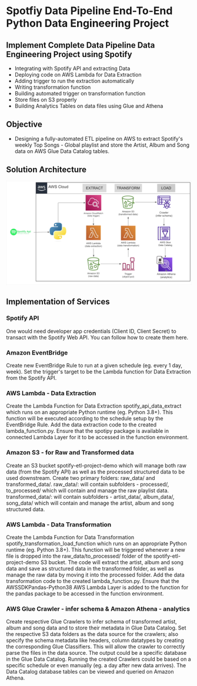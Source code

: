 # Spotfiy Data Pipeline End-To-End Python Data Engineering Project

## Implement Complete Data Pipeline Data Engineering Project using Spotify

* Integrating with Spotify API and extracting Data
* Deploying code on AWS Lambda for Data Extraction
* Adding trigger to run the extraction automatically
* Writing transformation function
* Building automated trigger on transformation function
* Store files on S3 properly
* Building Analytics Tables on data files using Glue and Athena

## Objective
* Designing a fully-automated ETL pipeline on AWS to extract Spotify's weekly Top Songs - Global playlist and store the Artist, Album and Song data on AWS Glue Data Catalog tables.

## Solution Architecture
![Solution Architecture](https://github.com/sachinkannan/Spotify-end-to-end-data-pipeline-project/blob/main/spotify_pipeline-architecture.png)

## Implementation of Services
### Spotify API

One would need developer app credentials (Client ID, Client Secret) to transact with the Spotify Web API. You can follow how to create them here.

### Amazon EventBridge

Create new EventBridge Rule to run at a given schedule (eg. every 1 day, week).
Set the trigger's target to be the Lambda function for Data Extraction from the Spotify API.

### AWS Lambda - Data Extraction

Create the Lambda Function for Data Extraction spotify_api_data_extract which runs on an appropriate Python runtime (eg. Python 3.8+).
This function will be executed according to the schedule setup by the EventBridge Rule.
Add the data extraction code to the created lambda_function.py. Ensure that the spotipy package is available in connected Lambda Layer for it to be accessed in the function environment.

### Amazon S3 - for Raw and Transformed data

Create an S3 bucket spotify-etl-project-demo which will manage both raw data (from the Spotify API) as well as the processed structured data to be used downstream.
Create two primary folders: raw_data/ and transformed_data/.
raw_data/: will contain subfolders - processed/, to_processed/ which will contain and manage the raw playlist data.
transformed_data/: will contain subfolders - artist_data/, album_data/, song_data/ which will contain and manage the artist, album and song structured data.

### AWS Lambda - Data Transformation

Create the Lambda Function for Data Transformation spotify_transformation_load_function which runs on an appropriate Python runtime (eg. Python 3.8+).
This function will be triggered whenever a new file is dropped into the raw_data/to_processed/ folder of the spotify-etl-project-demo S3 bucket.
The code will extract the artist, album and song data and save as structured data in the transformed folder, as well as manage the raw data by moving it into the processed folder.
Add the data transformation code to the created lambda_function.py. Ensure that the AWSSDKPandas-Python38 AWS Lambda Layer is added to the function for the pandas package to be accessed in the function environment.

### AWS Glue Crawler - infer schema & Amazon Athena - analytics

Create respective Glue Crawlers to infer schema of transformed artist, album and song data and to store their metadata in Glue Data Catalog.
Set the respective S3 data folders as the data source for the crawlers; also specify the schema metadata like headers, column datatypes by creating the corresponding Glue Classifiers. This will allow the crawler to correctly parse the files in the data source.
The output could be a specific database in the Glue Data Catalog.
Running the created Crawlers could be based on a specific schedule or even manually (eg. a day after new data arrives).
The Data Catalog database tables can be viewed and queried on Amazon Athena.
